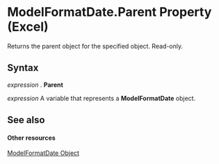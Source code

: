 
# ModelFormatDate.Parent Property (Excel)

Returns the parent object for the specified object. Read-only.


## Syntax

 _expression_ . **Parent**

 _expression_ A variable that represents a **ModelFormatDate** object.


## See also


#### Other resources


[ModelFormatDate Object](fe0be1f5-bd51-11cf-f0ba-f7c1ff228ecd.md)

